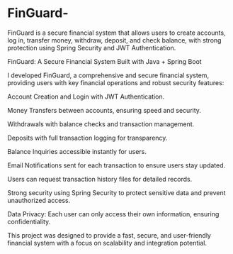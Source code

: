# FinGuard-
FinGuard is a secure financial system that allows users to create accounts, log in, transfer money, withdraw, deposit, and check balance, with strong protection using Spring Security and JWT Authentication.



FinGuard: A Secure Financial System Built with Java + Spring Boot

I developed FinGuard, a comprehensive and secure financial system, providing users with key financial operations and robust security features:

Account Creation and Login with JWT Authentication.

Money Transfers between accounts, ensuring speed and security.

Withdrawals with balance checks and transaction management.

Deposits with full transaction logging for transparency.

Balance Inquiries accessible instantly for users.

Email Notifications sent for each transaction to ensure users stay updated.

Users can request transaction history files for detailed records.

Strong security using Spring Security to protect sensitive data and prevent unauthorized access.

Data Privacy: Each user can only access their own information, ensuring confidentiality.

This project was designed to provide a fast, secure, and user-friendly financial system with a focus on scalability and integration potential.
